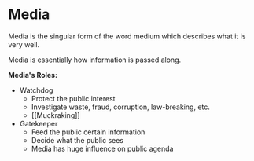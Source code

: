 # Media
Media is the singular form of the word medium which describes what it is very well. 

Media is essentially how information is passed along.

**Media's Roles:**
+ Watchdog
	- Protect the public interest
	- Investigate waste, fraud, corruption, law-breaking, etc.
	- [[Muckraking]]
+ Gatekeeper
	- Feed the public certain information
	- Decide what the public sees
	- Media has huge influence on public agenda
